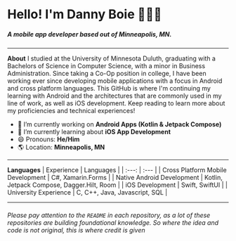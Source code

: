 # Hello! I'm Danny Boie 👨🏼‍💻
##### A mobile app developer based out of Minneapolis, MN. 
---

**About** 
I studied at the University of Minnesota Duluth, graduating with a Bachelors of Science in Computer Science, with a minor in Business Administration. Since taking a Co-Op position in college, I have been working ever since developing mobile applications with a focus in Android and cross platform languages. This GitHub is where I'm continuing my learning with Android and the architectures that are commonly used in my line of work, as well as iOS development. Keep reading to learn more about my proficiencies and technical experiences! 

- 🔭 I’m currently working on **Android Apps (Kotlin & Jetpack Compose)**
- 🌱 I’m currently learning about **iOS App Development**
- 😄 Pronouns: **He/Him**
- 🌎 Location: **Minneapolis, MN**

---

**Languages** 
| Experience | Languages |
| :---: | :--- |
| Cross Platform Mobile Development | C#, Xamarin.Forms |
| Native Android Development | Kotlin, Jetpack Compose, Dagger.Hilt, Room |
| iOS Development | Swift, SwiftUI |
| University Experience | C, C++, Java, Javascript, SQL |

---

###### Please pay attention to the `README` in each repository, as a lot of these repositories are building foundational knowledge. So where the idea and code is not original, this is where credit is given


<!--
**Danny-Boie/Danny-Boie** is a ✨ _special_ ✨ repository because its `README.md` (this file) appears on your GitHub profile.

Here are some ideas to get you started:


Language Proficiencies: C#, Kotlin, Jetpack Compose, Java, C++, Xamarin.Forms, SQL, 
Architecture Proficiencies: MVP, MvvM, Clean Architecture, Dependency Injection 
Systems & Tools: Android Studios, Visual Studio, Azure DevOps, Dagger Hilt, Jetpack Compose,  Git, Google Analytics, Google Firebase, Google Sites,  XCode, Visual Studio Code
Operating Systems: MacOS, Windows, Linux, Android, iOS



- 🔭 I’m currently working on ...
- 🌱 I’m currently learning ...
- 👯 I’m looking to collaborate on ...
- 🤔 I’m looking for help with ...
- 💬 Ask me about ...
- 📫 How to reach me: ...
- 😄 Pronouns: ...
- ⚡ Fun fact: ...
-->
